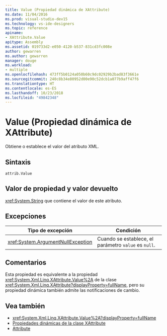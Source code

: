 ```yaml
---
title: Value (Propiedad dinámica de XAttribute)
ms.date: 11/04/2016
ms.prod: visual-studio-dev15
ms.technology: vs-ide-designers
ms.topic: reference
apiname:
- XAttribute.Value
apitype: Assembly
ms.assetid: 019733d2-e050-4120-b537-831cd3fc008e
author: gewarren
ms.author: gewarren
manager: douge
ms.workload:
- multiple
ms.openlocfilehash: 473ff5b0124a050b60c9dc02929b2bad83f3661e
ms.sourcegitcommit: 240c8b34e80952d00e90c52dcb1a077b9aff47f6
ms.translationtype: HT
ms.contentlocale: es-ES
ms.lasthandoff: 10/23/2018
ms.locfileid: "49842348"
---
```

# <a name="value-xattribute-dynamic-property"></a>Value (Propiedad dinámica de XAttribute)

Obtiene o establece el valor del atributo XML.

## <a name="syntax"></a>Sintaxis

```xaml
attrib.Value
```

## <a name="property-valuereturn-value"></a>Valor de propiedad y valor devuelto

<xref:System.String> que contiene el valor de este atributo.

## <a name="exceptions"></a>Excepciones

|Tipo de excepción|Condición|
| - |---------------|
|<xref:System.ArgumentNullException>|Cuando se establece, el parámetro `value` es `null`.|

## <a name="remarks"></a>Comentarios

Esta propiedad es equivalente a la propiedad <xref:System.Xml.Linq.XAttribute.Value%2A> de la clase <xref:System.Xml.Linq.XAttribute?displayProperty=fullName>, pero su propiedad dinámica también admite las notificaciones de cambio.

## <a name="see-also"></a>Vea también

- <xref:System.Xml.Linq.XAttribute.Value%2A?displayProperty=fullName>
- [Propiedades dinámicas de la clase XAttribute](../designers/xattribute-class-dynamic-properties.md)
- [Attribute](../designers/attribute-xelement-dynamic-property.md)
